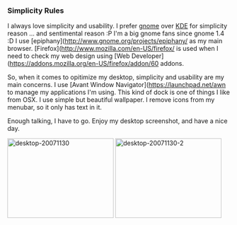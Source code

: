 ### Simplicity Rules

I always love simplicity and usability. I prefer [gnome](http://gnome.org) over [KDE](http://kde.org) for simplicity reason ... and sentimental reason :P I'm a big gnome fans since gnome 1.4 :D
I use [epiphany](http://www.gnome.org/projects/epiphany/ as my main browser. [Firefox](http://www.mozilla.com/en-US/firefox/ is used when I need to check my web design using [Web Developer](https://addons.mozilla.org/en-US/firefox/addon/60 addons.

So, when it comes to opitimize my desktop, simplicity and usability are my main concerns. I use [Avant Window Navigator](https://launchpad.net/awn to manage my applications I'm using. This kind of dock is one of things I like from OSX. I use simple but beautiful wallpaper. I remove icons from my menubar, so it only has text in it.

Enough talking, I have to go. Enjoy my desktop screenshot, and have a nice day.

<a href="http://www.flickr.com/photos/kriwil/2074368205/" title="desktop-20071130 by kriwil, on Flickr"><img src="http://farm3.static.flickr.com/2386/2074368205_d8eb96cfb9_m.jpg" width="240" height="180" alt="desktop-20071130" /></a>
<a href="http://www.flickr.com/photos/kriwil/2074526307/" title="desktop-20071130-2 by kriwil, on Flickr"><img src="http://farm3.static.flickr.com/2202/2074526307_9fd8d2c3e0_m.jpg" width="240" height="180" alt="desktop-20071130-2" /></a>

<!-- METADATA: {"time": "2007-11-29 20:11:27", "title": "Simplicity Rules"} -->
